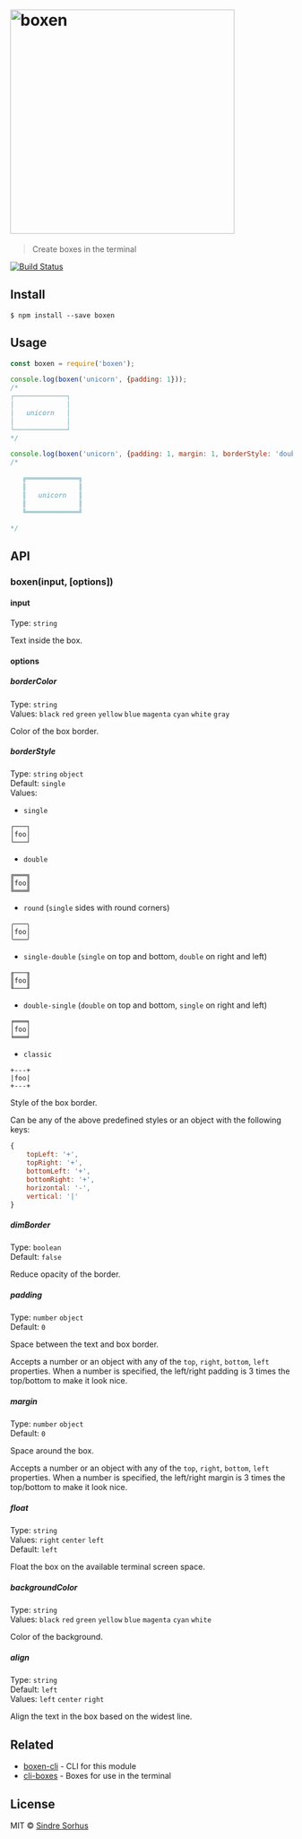# <img src="screenshot.png" width="400" alt="boxen">

> Create boxes in the terminal

[![Build Status](https://travis-ci.org/sindresorhus/boxen.svg?branch=master)](https://travis-ci.org/sindresorhus/boxen)


## Install

```
$ npm install --save boxen
```


## Usage

```js
const boxen = require('boxen');

console.log(boxen('unicorn', {padding: 1}));
/*
┌─────────────┐
│             │
│   unicorn   │
│             │
└─────────────┘
*/

console.log(boxen('unicorn', {padding: 1, margin: 1, borderStyle: 'double'}));
/*

   ╔═════════════╗
   ║             ║
   ║   unicorn   ║
   ║             ║
   ╚═════════════╝

*/
```


## API

### boxen(input, [options])

#### input

Type: `string`

Text inside the box.

#### options

##### borderColor

Type: `string`<br>
Values: `black` `red` `green` `yellow` `blue` `magenta` `cyan` `white` `gray`

Color of the box border.

##### borderStyle

Type: `string` `object`<br>
Default: `single`<br>
Values:
- `single`
```
┌───┐
│foo│
└───┘
```
- `double`
```
╔═══╗
║foo║
╚═══╝
```
- `round` (`single` sides with round corners)
```
╭───╮
│foo│
╰───╯
```
- `single-double` (`single` on top and bottom, `double` on right and left)
```
╓───╖
║foo║
╙───╜
```
- `double-single` (`double` on top and bottom, `single` on right and left)
```
╒═══╕
│foo│
╘═══╛
```
- `classic`
```
+---+
|foo|
+---+
```

Style of the box border.

Can be any of the above predefined styles or an object with the following keys:

```js
{
	topLeft: '+',
	topRight: '+',
	bottomLeft: '+',
	bottomRight: '+',
	horizontal: '-',
	vertical: '|'
}
```

##### dimBorder

Type: `boolean`<br>
Default: `false`

Reduce opacity of the border.

##### padding

Type: `number` `object`<br>
Default: `0`

Space between the text and box border.

Accepts a number or an object with any of the `top`, `right`, `bottom`, `left` properties. When a number is specified, the left/right padding is 3 times the top/bottom to make it look nice.

##### margin

Type: `number` `object`<br>
Default: `0`

Space around the box.

Accepts a number or an object with any of the `top`, `right`, `bottom`, `left` properties. When a number is specified, the left/right margin is 3 times the top/bottom to make it look nice.

##### float

Type: `string`<br>
Values: `right` `center` `left`<br>
Default: `left`

Float the box on the available terminal screen space.

##### backgroundColor

Type: `string`<br>
Values: `black` `red` `green` `yellow` `blue` `magenta` `cyan` `white`

Color of the background.

##### align

Type: `string`<br>
Default: `left`<br>
Values: `left` `center` `right`

Align the text in the box based on the widest line.


## Related

- [boxen-cli](https://github.com/sindresorhus/boxen-cli) - CLI for this module
- [cli-boxes](https://github.com/sindresorhus/cli-boxes) - Boxes for use in the terminal


## License

MIT © [Sindre Sorhus](https://sindresorhus.com)
